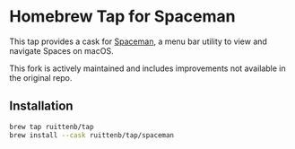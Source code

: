 
# Homebrew Tap for Spaceman

This tap provides a cask for [Spaceman](https://github.com/ruittenb/Spaceman),
a menu bar utility to view and navigate Spaces on macOS.

This fork is actively maintained and includes improvements not available in the original repo.

## Installation

```bash
brew tap ruittenb/tap
brew install --cask ruittenb/tap/spaceman
```

